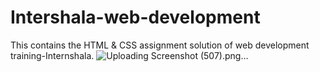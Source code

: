 # Intershala-web-development
This contains the HTML &amp; CSS assignment solution of web development training-Internshala.
![Uploading Screenshot (507).png…]()
